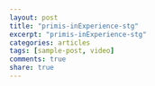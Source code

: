 ```yaml
---
layout: post
title: "primis-inExperience-stg"
excerpt: "primis-inExperience-stg"
categories: articles
tags: [sample-post, video]
comments: true
share: true
---
```

<div class="apester-media" data-media-id="5e9c6a368c9961a8927598c3" height="350"></div><script async src="https://static.stg.apester.com/js/sdk/latest/apester-sdk.js"></script>
